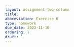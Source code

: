 ```yaml
---
layout: assignment-two-column
title: 
abbreviation: Exercise 6
type: homework
due_date: 2023-11-10
ordering: 7
draft: 1
---
```

